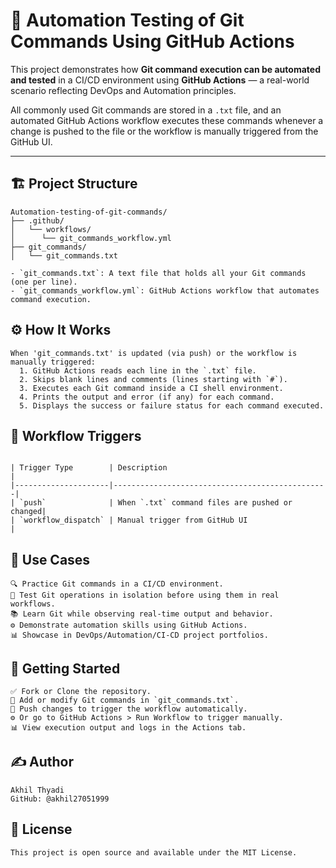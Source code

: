 # 🚀 Automation Testing of Git Commands Using GitHub Actions

This project demonstrates how **Git command execution can be automated and tested** in a CI/CD environment using **GitHub Actions** — a real-world scenario reflecting DevOps and Automation principles.

All commonly used Git commands are stored in a `.txt` file, and an automated GitHub Actions workflow executes these commands whenever a change is pushed to the file or the workflow is manually triggered from the GitHub UI.

---

## 🏗️ Project Structure
```
Automation-testing-of-git-commands/ 
├── .github/ 
│   └── workflows/ 
│      └── git_commands_workflow.yml
├── git_commands/ 
│   └── git_commands.txt 

- `git_commands.txt`: A text file that holds all your Git commands (one per line).
- `git_commands_workflow.yml`: GitHub Actions workflow that automates command execution.

```
## ⚙️ How It Works
```
When 'git_commands.txt' is updated (via push) or the workflow is manually triggered:
  1. GitHub Actions reads each line in the `.txt` file.
  2. Skips blank lines and comments (lines starting with `#`).
  3. Executes each Git command inside a CI shell environment.
  4. Prints the output and error (if any) for each command.
  5. Displays the success or failure status for each command executed.

```
## 🚦 Workflow Triggers
```

| Trigger Type        | Description                                    |
|---------------------|------------------------------------------------|
| `push`              | When `.txt` command files are pushed or changed|
| `workflow_dispatch` | Manual trigger from GitHub UI                  |

```

## 📌 Use Cases

```
🔍 Practice Git commands in a CI/CD environment.
🧪 Test Git operations in isolation before using them in real workflows.
📚 Learn Git while observing real-time output and behavior.
⚙️ Demonstrate automation skills using GitHub Actions.
📊 Showcase in DevOps/Automation/CI-CD project portfolios.
```
## 🏁 Getting Started

```
✅ Fork or Clone the repository.
📝 Add or modify Git commands in `git_commands.txt`.
🔀 Push changes to trigger the workflow automatically.
⚙️ Or go to GitHub Actions > Run Workflow to trigger manually.
📊 View execution output and logs in the Actions tab.

```
## ✍️ Author
```
Akhil Thyadi
GitHub: @akhil27051999

```
## 📜 License
```
This project is open source and available under the MIT License.
